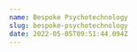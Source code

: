 ```yaml
---
name: Bespoke Psychotechnology
slug: bespoke-psychotechnology
date: 2022-05-05T09:51:44.094Z
---
```



